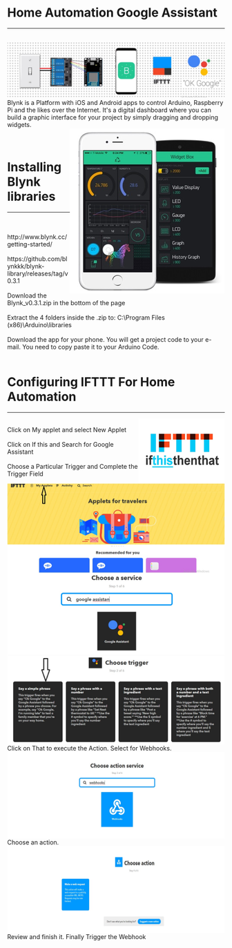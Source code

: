 # Home Automation Google Assistant
<hr>
</br>
<img src="https://raw.githubusercontent.com/vamseep36/Home-Automation-Google-Assistant/main/.images/4.jpg">
<br>
Blynk is a Platform with iOS and Android apps to control Arduino, Raspberry Pi and the likes over the Internet. It's a digital dashboard where you can build a graphic interface for your project by simply dragging and dropping widgets.
<br>
<img align=right src="https://raw.githubusercontent.com/vamseep36/Home-Automation-Google-Assistant/main/.images/1.jpg">
</br>
<br>
<h1>
Installing Blynk libraries
</h1>
<hr>
</br>
<br>
http://www.blynk.cc/getting-started/
</br>
<br>
https://github.com/blynkkk/blynk-library/releases/tag/v0.3.1
</br>
<br>
Download the Blynk_v0.3.1.zip in the bottom of the page
</br>
<br>
Extract the 4 folders inside the .zip to: C:\Program Files (x86)\Arduino\libraries
</br>
<br>
Download the app for your phone. You will get a project code to your e-mail. You need to copy paste it to your Arduino Code.
</br>
<br>
<h1>
Configuring IFTTT For Home Automation
</h1>
<hr>
<img align=right width="200" height="150" src="https://raw.githubusercontent.com/vamseep36/Home-Automation-Google-Assistant/main/.images/5.jpg">
<br>
Click on My applet and select New Applet
</br>
<img align=left  src="https://raw.githubusercontent.com/vamseep36/Home-Automation-Google-Assistant/main/.images/6.jpg">
<br>
Click on If this and Search for Google Assistant
</br>
<img align=left  src="https://raw.githubusercontent.com/vamseep36/Home-Automation-Google-Assistant/main/.images/7.jpg">
<br>
Choose a Particular Trigger and Complete the Trigger Field
</br>
<img align=left  src="https://raw.githubusercontent.com/vamseep36/Home-Automation-Google-Assistant/main/.images/8.jpg">
<br>
Click on That to execute the Action. Select for Webhooks.
</br>
<img align=left  src="https://raw.githubusercontent.com/vamseep36/Home-Automation-Google-Assistant/main/.images/9.jpg">
<br>
Choose an action.
</br>
<img align=left  src="https://raw.githubusercontent.com/vamseep36/Home-Automation-Google-Assistant/main/.images/10.jpg">
<br>
Review and finish it. Finally Trigger the Webhook
</br>
